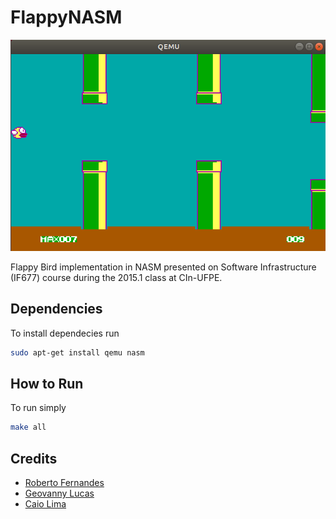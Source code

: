 # FlappyNASM
![FlappyNASM](https://github.com/bebetocf/flappy-nasm/blob/master/imgs/flappy.png)

Flappy Bird implementation in NASM presented on Software Infrastructure (IF677) course during the 2015.1 class at CIn-UFPE.

## Dependencies
To install dependecies run
```bash
sudo apt-get install qemu nasm
```

## How to Run
To run simply
```bash
make all
```

## Credits
- [Roberto Fernandes](https://github.com/bebetocf)
- [Geovanny Lucas](https://github.com/gllp)
- [Caio Lima](https://github.com/ccal1)
